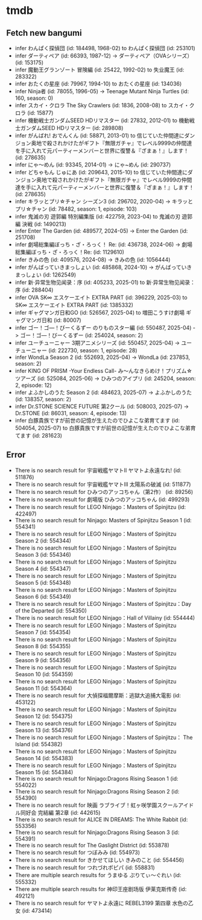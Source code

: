 # tmdb
## Fetch new bangumi
- infer わんぱく探偵団 (id: 184498, 1968-02) to わんぱく探偵団 (id: 253101)
- infer ダーティペア (id: 66393, 1987-12) -> ダーティペア（OVAシリーズ） (id: 153175)
- infer 魔動王グランゾート 冒険編 (id: 25422, 1992-02) to 失业魔王 (id: 283322)
- infer おたくの星座 (id: 79967, 1994-10) to おたくの星座 (id: 134036)
- infer Ninja者 (id: 78055, 1996-05) -> Teenage Mutant Ninja Turtles (id: 160, season: 0)
- infer スカイ・クロラ The Sky Crawlers (id: 1836, 2008-08) to スカイ・クロラ (id: 15877)
- infer 機動戦士ガンダムSEED HDリマスター (id: 27832, 2012-01) to 機動戦士ガンダムSEED HDリマスター (id: 289808)
- infer がんばれ! おでんくん (id: 58871, 2013-01) to 信じていた仲間達にダンジョン奥地で殺されかけたがギフト『無限ガチャ』でレベル9999の仲間達を手に入れて元パーティーメンバーと世界に復讐＆『ざまぁ！』します！ (id: 278635)
- infer にゃ～めん (id: 93345, 2014-01) -> にゃ~めん (id: 290737)
- infer どちゃもん じゅにあ (id: 209643, 2015-10) to 信じていた仲間達にダンジョン奥地で殺されかけたがギフト『無限ガチャ』でレベル9999の仲間達を手に入れて元パーティーメンバーと世界に復讐＆『ざまぁ！』します！ (id: 278635)
- infer キラッとプリ☆チャン シーズン3 (id: 296702, 2020-04) -> キラッとプリ☆チャン (id: 78482, season: 1, episode: 103)
- infer 鬼滅の刃 遊郭編 特別編集版 (id: 422759, 2023-04) to 鬼滅の刃 遊郭編 決戦 (id: 1490213)
- infer Enter The Garden (id: 489577, 2024-05) -> Enter the Garden (id: 251708)
- infer 劇場総集編ぼっち・ざ・ろっく！ Re: (id: 436738, 2024-06) -> 劇場総集編ぼっち・ざ・ろっく！Re: (id: 1129610)
- infer きみの色 (id: 409576, 2024-08) -> きみの色 (id: 1056444)
- infer がんばっていきまっしょい (id: 485868, 2024-10) -> がんばっていきまっしょい (id: 1262549)
- infer 新·异常生物见闻录：序 (id: 405233, 2025-01) to 新·异常生物见闻录：序 (id: 288404)
- infer OVA SK∞ エスケーエイト EXTRA PART (id: 396229, 2025-03) to SK∞ エスケーエイト EXTRA PART (id: 1385332)
- infer ギャグマンガ日和GO (id: 526567, 2025-04) to 増田こうすけ劇場 ギャグマンガ日和 (id: 80007)
- infer ゴー！ゴ―！びーくるずー のりものスター編 (id: 550487, 2025-04) -> ゴー！ゴ―！びーくるずー (id: 254024, season: 2)
- infer ユーチューニャー 3期アニメシリーズ (id: 550457, 2025-04) -> ユーチューニャー (id: 222730, season: 1, episode: 28)
- infer WondLa Season 2 (id: 552693, 2025-04) -> WondLa (id: 237853, season: 2)
- infer KING OF PRISM -Your Endless Call- み～んなきらめけ！プリズム☆ツアーズ (id: 525084, 2025-06) -> ひみつのアイプリ (id: 245204, season: 2, episode: 12)
- infer よふかしのうた Season 2 (id: 484623, 2025-07) -> よふかしのうた (id: 138357, season: 2)
- infer Dr.STONE SCIENCE FUTURE 第2クール (id: 508003, 2025-07) -> Dr.STONE (id: 86031, season: 4, episode: 13)
- infer 白豚貴族ですが前世の記憶が生えたのでひよこな弟育てます (id: 504054, 2025-07) to 白豚貴族ですが前世の記憶が生えたのでひよこな弟育てます (id: 281623)
## Error
- There is no search result for 宇宙戦艦ヤマトII ヤマトよ永遠なれ! (id: 511876)
- There is no search result for 宇宙戦艦ヤマトIII 太陽系の破滅 (id: 511877)
- There is no search result for ひみつのアッコちゃん（第2作） (id: 89256)
- There is no search result for 劇場版 ひみつのアッコちゃん (id: 499293)
- There is no search result for LEGO Ninjago：Masters of Spinjitzu (id: 422497)
- There is no search result for Ninjago: Masters of Spinjitzu Season 1 (id: 554341)
- There is no search result for LEGO Ninjago：Masters of Spinjitzu Season 2 (id: 554344)
- There is no search result for LEGO Ninjago：Masters of Spinjitzu Season 3 (id: 554346)
- There is no search result for LEGO Ninjago：Masters of Spinjitzu Season 4 (id: 554347)
- There is no search result for LEGO Ninjago：Masters of Spinjitzu Season 5 (id: 554348)
- There is no search result for LEGO Ninjago：Masters of Spinjitzu Season 6 (id: 554349)
- There is no search result for LEGO Ninjago：Masters of Spinjitzu：Day of the Departed (id: 554350)
- There is no search result for LEGO Ninjago：Hall of Villainy (id: 554444)
- There is no search result for LEGO Ninjago：Masters of Spinjitzu Season 7 (id: 554354)
- There is no search result for LEGO Ninjago：Masters of Spinjitzu Season 8 (id: 554355)
- There is no search result for LEGO Ninjago：Masters of Spinjitzu Season 9 (id: 554356)
- There is no search result for LEGO Ninjago：Masters of Spinjitzu Season 10 (id: 554359)
- There is no search result for LEGO Ninjago：Masters of Spinjitzu Season 11 (id: 554364)
- There is no search result for 大偵探福爾摩斯：逃獄大追捕大電影 (id: 453122)
- There is no search result for LEGO Ninjago：Masters of Spinjitzu Season 12 (id: 554375)
- There is no search result for LEGO Ninjago：Masters of Spinjitzu Season 13 (id: 554376)
- There is no search result for LEGO Ninjago：Masters of Spinjitzu： The Island (id: 554382)
- There is no search result for LEGO Ninjago：Masters of Spinjitzu Season 14 (id: 554383)
- There is no search result for LEGO Ninjago：Masters of Spinjitzu Season 15 (id: 554384)
- There is no search result for Ninjago:Dragons Rising Season 1 (id: 554022)
- There is no search result for Ninjago:Dragons Rising Season 2 (id: 554390)
- There is no search result for 映画 ラブライブ！虹ヶ咲学園スクールアイドル同好会 完結編 第2章 (id: 442615)
- There is no search result for ALICE IN DREAMS: The White Rabbit (id: 553356)
- There is no search result for Ninjago:Dragons Rising Season 3 (id: 554391)
- There is no search result for The Gaslight District (id: 553878)
- There is no search result for つぼみみ (id: 554973)
- There is no search result for きかせてほしい きみのこと (id: 554456)
- There is no search result for つれづれポピパ (id: 558831)
- There are multiple search results for うまゆる ぷりてぃ～ぐれい (id: 555332)
- There are multiple search results for 神印王座剧场版 伊莱克斯传奇 (id: 492121)
- There is no search result for ヤマトよ永遠に REBEL3199 第四章 水色の乙女 (id: 473414)
